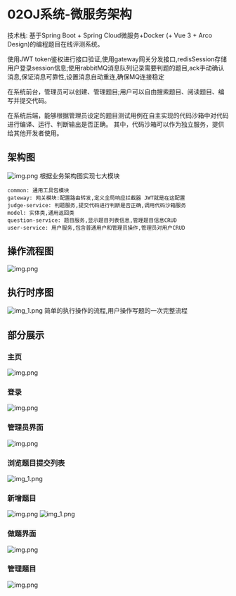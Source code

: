 # 02OJ系统-微服务架构
技术栈:
基于Spring Boot + Spring Cloud微服务+Docker (+ Vue 3 + Arco Design)的编程题目在线评测系统。

使用JWT token鉴权进行接口验证,使用gateway网关分发接口,redisSession存储用户登录session信息;使用rabbitMQ消息队列记录需要判题的题目,ack手动确认消息,保证消息可靠性,设置消息自动重连,确保MQ连接稳定

在系统前台，管理员可以创建、管理题目;用户可以自由搜索题目、阅读题目、编写并提交代码。

在系统后端，能够根据管理员设定的题目测试用例在自主实现的代码沙箱中对代码进行编译、运行、判断输出是否正确。
其中，代码沙箱可以作为独立服务，提供给其他开发者使用。

## 架构图
![img.png](imgs/jiagou.png)
根据业务架构图实现七大模块

```shell
common: 通用工具包模块
gateway: 网关模块:配置路由转发,定义全局响应拦截器 JWT就是在这配置 
judge-service: 判题服务,提交代码进行判断是否正确,调用代码沙箱服务 
model: 实体类,通用返回类 
question-service: 题目服务,显示题目列表信息,管理题目信息CRUD 
user-service: 用户服务,包含普通用户和管理员操作,管理员对用户CRUD 
```
## 操作流程图
![img.png](imgs/liucheng.png)
## 执行时序图
![img_1.png](imgs/shixu.png)
简单的执行操作的流程,用户操作写题的一次完整流程

## 部分展示

### 主页
![img.png](imgs/zhuye.png)

### 登录
![img.png](imgs/manager.png)

### 管理员界面
![img.png](imgs/zhuye_manager.png)

### 浏览题目提交列表
![img_1.png](imgs/submit.png)

### 新增题目
![img.png](imgs/addQuestion.png)
![img_1.png](imgs/addQuestion_1.png)

### 做题界面
![img.png](imgs/doJudge.png)

### 管理题目
![img.png](img.png)
